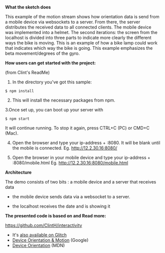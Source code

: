 **What the sketch does**

This example of the  motion stream shows how orientation data is send from a mobile device via websockets to a server. 
From there, the server distributes the received data to all connected clients.
The mobile device was implemented into a helmet. 
The second iterations: the screen from the localhost is divided into three parts to indicate more clearly the different ways the bike is moving. This is an example of how a bike lamp could work that indicates which way the bike is going.
This example emphasizes the beta movement/degrees of the gyro.

**How users can get started with the project:**

(from Clint's ReadMe)

1. In the directory you've got this sample:

`$ npm install`

2. This will install the necessary packages from npm.

3.Once set up, you can boot up your server with

`$ npm start`

It will continue running. To stop it again, press CTRL+C (PC) or CMD+C (Mac).

4. Open the browser and type your ip-address + :8080. It will be blank until the mobile is connected.
   Eg. http://12.2.30.16:8080/

5. Open the browser in your mobile device and type your ip-address + :8080/mobile.html
   Eg. http://12.2.30.16:8080/mobile.html



**Architecture**

The demo consists of two bits : a mobile device and a server that receives data 

- the mobile device sends data via a websocket to a server.

- the localhost receives the date and is showing it

**The presented code is based on and Read more:**

https://github.com/ClintH/interactivity

* It's [also available on Glitch](https://glitch.com/edit/#!/remix/ch-motion-data)
* [Device Orientation & Motion](https://developers.google.com/web/fundamentals/native-hardware/device-orientation/) (Google)
* [Device Orientation](https://developer.mozilla.org/en-US/docs/Web/API/Detecting_device_orientation) (MDN)




